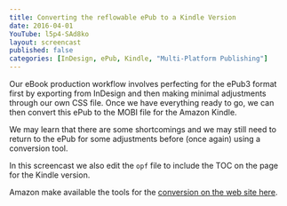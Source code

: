 ```yaml
---
title: Converting the reflowable ePub to a Kindle Version
date: 2016-04-01
YouTube: l5p4-SAd8ko
layout: screencast
published: false
categories: [InDesign, ePub, Kindle, "Multi-Platform Publishing"]
---
```

Our eBook production workflow involves perfecting for the ePub3 format first by exporting from InDesign and then making minimal adjustments through our own CSS file. Once we have everything ready to go, we can then convert this ePub to the MOBI file for the Amazon Kindle.

We may learn that there are some shortcomings and we may still need to return to the ePub for some adjustments before (once again) using a conversion tool.

In this screencast we also edit the `opf` file to include the TOC on the page for the Kindle version.

Amazon make available the tools for the [conversion on the web site here](https://www.amazon.com/gp/feature.html?docId=1000765261 "Kindle Previewer").
